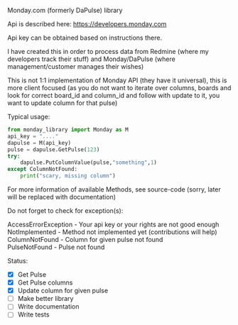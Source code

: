 Monday.com (formerly DaPulse) library

Api is described here: https://developers.monday.com

Api key can be obtained based on instructions there.

I have created this in order to process data from Redmine (where my developers track their stuff) and Monday/DaPulse (where management/customer manages their wishes)

This is not 1:1 implementation of Monday API (they have it universal), this is more client focused (as you do not want to iterate over columns, boards and look for correct board_id and column_id and follow with update to it, you want to update column for that pulse)

Typical usage:

```python
from monday_library import Monday as M
api_key = "...."
dapulse = M(api_key)
pulse = dapulse.GetPulse(123)
try:
	dapulse.PutColumnValue(pulse,"something",1)
except ColumnNotFound:
	print("scary, missing column")
```

For more information of available Methods, see source-code (sorry, later will be replaced with documentation)

Do not forget to check for exception(s):

AccessErrorException - Your api key or your rights are not good enough  
NotImplemented - Method not implemented yet (contributions will help)  
ColumnNotFound - Column for given pulse not found  
PulseNotFound - Pulse not found  

Status:
- [X] Get Pulse  
- [X] Get Pulse columns  
- [X] Update column for given pulse  
- [ ] Make better library  
- [ ] Write documentation
- [ ] Write tests  
